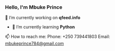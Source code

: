 ### Hello, I'm Mbuke Prince

 🔭 I’m currently working on **qfeed.info**
- 🌱 I’m currently learning **Python**

📫 How to reach me:
  Phone: +250 739441803
  Email: mbukeprince784@gmail.com


